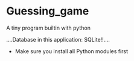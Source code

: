 # Guessing_game
A tiny program builtin with python

....Database in this application: SQLite!!....

- Make sure you install all Python modules first
